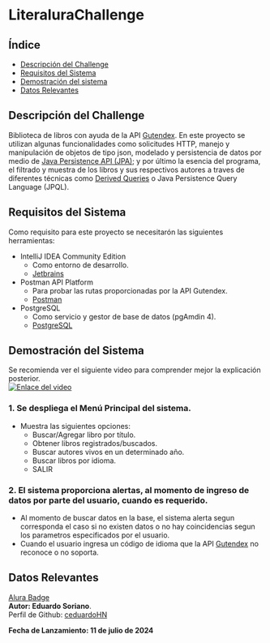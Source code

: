 # LiteraluraChallenge

## Índice

- [Descripción del Challenge](#descripción-del-challenge)
- [Requisitos del Sistema](#requisitos-del-sistema)
- [Demostración del sistema](#demostración-del-sistema)
- [Datos Relevantes](#datos-relevantes)

## Descripción del Challenge
Biblioteca de libros con ayuda de la API [Gutendex](https://gutendex.com/). En este proyecto se utilizan algunas funcionalidades como solicitudes HTTP, manejo y manipulación de objetos de tipo json, modelado y persistencia de datos por medio de [Java Persistence API (JPA)](https://spring.io/projects/spring-data-jpa); y por último la esencia del programa, el filtrado y muestra de los libros y sus respectivos autores a traves de diferentes técnicas como [Derived Queries](https://docs.spring.io/spring-data/jpa/reference/jpa/query-methods.html) o Java Persistence Query Language (JPQL).

## Requisitos del Sistema
Como requisito para este proyecto se necesitarón las siguientes herramientas:
- IntelliJ IDEA Community Edition
    - Como entorno de desarrollo.
    - [Jetbrains](https://www.jetbrains.com/idea/)
- Postman API Platform
    - Para probar las rutas proporcionadas por la API Gutendex.
    - [Postman](https://www.postman.com/)
- PostgreSQL
    - Como servicio y gestor de base de datos (pgAmdin 4).
    - [PostgreSQL](https://www.postgresql.org/)

## Demostración del Sistema
Se recomienda ver el siguiente video para comprender mejor la explicación posterior.<br>
[![Enlace del video](https://img.youtube.com/vi/0lsB96Zlwv4/maxresdefault.jpg)](https://youtu.be/0lsB96Zlwv4)

### 1. Se despliega el Menú Principal del sistema. 
   - Muestra las siguientes opciones:
     - Buscar/Agregar libro por título.
     - Obtener libros registrados/buscados.
     - Buscar autores vivos en un determinado año.
     - Buscar libros por idioma.
     - SALIR
### 2. El sistema proporciona alertas, al momento de ingreso de datos por parte del usuario, cuando es requerido. <br> 
- Al momento de buscar datos en la base, el sistema alerta segun corresponda el caso si no existen datos o no hay coincidencias segun los parametros especificados por el usuario.
- Cuando el usuario ingresa un código de idioma que la API [Gutendex](https://gutendex.com/) no reconoce o no soporta. 

## Datos Relevantes
[Alura Badge](https://drive.google.com/file/d/1KNz-YaPmHDY0Jqg0TqB3Kx7U1i4qrYzV/view?usp=sharing)
<br>
<b>Autor: Eduardo Soriano</b>. <br>
Perfil de Github: [ceduardoHN](https://github.com/ceduardoHN/) <br>

<b>Fecha de Lanzamiento: 11 de julio de 2024</b>
